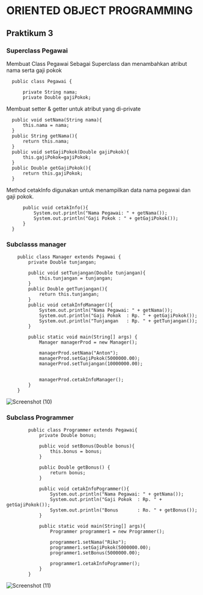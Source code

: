 # ORIENTED OBJECT PROGRAMMING
## Praktikum 3


### Superclass Pegawai
Membuat Class Pegawai Sebagai Superclass 
dan menambahkan atribut nama serta gaji pokok

      public class Pegawai {

          private String nama;
          private Double gajiPokok;


Membuat setter & getter untuk atribut yang di-private

      public void setNama(String nama){
          this.nama = nama;
      }
      public String getNama(){
          return this.nama;
      }
      public void setGajiPokok(Double gajiPokok){
          this.gajiPokok=gajiPokok;
      }
      public Double getGajiPokok(){
          return this.gajiPokok;
      }


Method cetakInfo digunakan untuk menampilkan data nama pegawai dan gaji pokok.

          public void cetakInfo(){
              System.out.println("Nama Pegawai: " + getNama());
              System.out.println("Gaji Pokok : " + getGajiPokok());
          }
      }
      
      

### Subclasss manager 

        public class Manager extends Pegawai {
            private Double tunjangan;

            public void setTunjangan(Double tunjangan){
                this.tunjangan = tunjangan;
            }
            public Double getTunjangan(){
                return this.tunjangan;
            }
            public void cetakInfoManager(){
                System.out.println("Nama Pegawai: " + getNama());
                System.out.println("Gaji Pokok  : Rp. " + getGajiPokok());
                System.out.println("Tunjangan   : Rp. " + getTunjangan());
            }

            public static void main(String[] args) {
                Manager managerProd = new Manager();

                managerProd.setNama("Anton");
                managerProd.setGajiPokok(5000000.00);
                managerProd.setTunjangan(10000000.00);


                managerProd.cetakInfoManager();
            }
        }
        
![Screenshot (10)](https://user-images.githubusercontent.com/115928747/199699961-d69911d8-45a6-4213-838d-71fb970f0873.png)



### Subclass Programmer

            public class Programmer extends Pegawai{
                private Double bonus;

                public void setBonus(Double bonus){
                    this.bonus = bonus;
                }

                public Double getBonus() {
                    return bonus;
                }

                public void cetakInfoPogrammer(){
                    System.out.println("Nama Pegawai: " + getNama());
                    System.out.println("Gaji Pokok  : Rp. " + getGajiPokok());
                    System.out.println("Bonus       : Ro. " + getBonus());
                }

                public static void main(String[] args){
                    Programmer programmer1 = new Programmer();

                    programmer1.setNama("Riko");
                    programmer1.setGajiPokok(5000000.00);
                    programmer1.setBonus(5000000.00);

                    programmer1.cetakInfoPogrammer();
                }
            }

![Screenshot (11)](https://user-images.githubusercontent.com/115928747/199700831-676bd654-77ca-4ed2-bf28-22fc06fe9e95.png)

